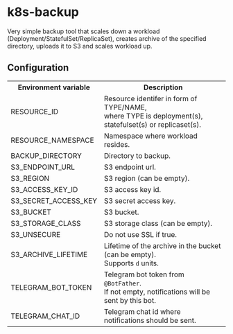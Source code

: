 # k8s-backup

Very simple backup tool that scales down a workload (Deployment/StatefulSet/ReplicaSet),
creates archive of the specified directory, uploads it to S3 and scales workload up.

## Configuration

<table>
  <tr>
    <th>Environment variable</th>
    <th>Description</th>
  </tr>
  <tr>
    <td>RESOURCE_ID</td>
    <td>Resource identifer in form of TYPE/NAME,<br>where TYPE is deployment(s), statefulset(s) or replicaset(s).</td>
  </tr>
  <tr>
    <td>RESOURCE_NAMESPACE</td>
    <td>Namespace where workload resides.</td>
  </tr>
  <tr>
    <td>BACKUP_DIRECTORY</td>
    <td>Directory to backup.</td>
  </tr>
  <tr>
    <td>S3_ENDPOINT_URL</td>
    <td>S3 endpoint url.</td>
  </tr>
  <tr>
    <td>S3_REGION</td>
    <td>S3 region (can be empty).</td>
  </tr>
  <tr>
    <td>S3_ACCESS_KEY_ID</td>
    <td>S3 access key id.</td>
  </tr>
  <tr>
    <td>S3_SECRET_ACCESS_KEY</td>
    <td>S3 secret access key.</td>
  </tr>
  <tr>
    <td>S3_BUCKET</td>
    <td>S3 bucket.</td>
  </tr>
  <tr>
    <td>S3_STORAGE_CLASS</td>
    <td>S3 storage class (can be empty).</td>
  </tr>
  <tr>
    <td>S3_UNSECURE</td>
    <td>Do not use SSL if true.</td>
  </tr>
  <tr>
    <td>S3_ARCHIVE_LIFETIME</td>
    <td>Lifetime of the archive in the bucket (can be empty).<br>Supports <code>d</code> units.</td>
  </tr>
  <tr>
    <td>TELEGRAM_BOT_TOKEN</td>
    <td>Telegram bot token from <code>@BotFather</code>.<br>If not empty, notifications will be sent by this bot.</td>
  </tr>
  <tr>
    <td>TELEGRAM_CHAT_ID</td>
    <td>Telegram chat id where notifications should be sent.</td>
  </tr>
</table>
